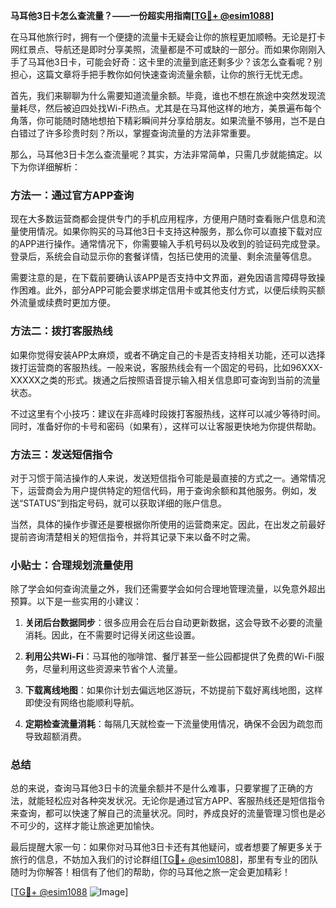 **马耳他3日卡怎么查流量？——一份超实用指南[[TG💪+ @esim1088](https://t.me/s/esim1088)]**

在马耳他旅行时，拥有一个便捷的流量卡无疑会让你的旅程更加顺畅。无论是打卡网红景点、导航还是即时分享美照，流量都是不可或缺的一部分。而如果你刚刚入手了马耳他3日卡，可能会好奇：这卡里的流量到底还剩多少？该怎么查看呢？别担心，这篇文章将手把手教你如何快速查询流量余额，让你的旅行无忧无虑。

首先，我们来聊聊为什么需要知道流量余额。毕竟，谁也不想在旅途中突然发现流量耗尽，然后被迫四处找Wi-Fi热点。尤其是在马耳他这样的地方，美景遍布每个角落，你可能随时随地想拍下精彩瞬间并分享给朋友。如果流量不够用，岂不是白白错过了许多珍贵时刻？所以，掌握查询流量的方法非常重要。

那么，马耳他3日卡怎么查流量呢？其实，方法非常简单，只需几步就能搞定。以下为你详细解析：

### 方法一：通过官方APP查询

现在大多数运营商都会提供专门的手机应用程序，方便用户随时查看账户信息和流量使用情况。如果你购买的马耳他3日卡支持这种服务，那么你可以直接下载对应的APP进行操作。通常情况下，你需要输入手机号码以及收到的验证码完成登录。登录后，系统会自动显示你的套餐详情，包括已使用的流量、剩余流量等信息。

需要注意的是，在下载前要确认该APP是否支持中文界面，避免因语言障碍导致操作困难。此外，部分APP可能会要求绑定信用卡或其他支付方式，以便后续购买额外流量或续费时更加方便。

### 方法二：拨打客服热线

如果你觉得安装APP太麻烦，或者不确定自己的卡是否支持相关功能，还可以选择拨打运营商的客服热线。一般来说，客服热线会有一个固定的号码，比如96XXX-XXXXX之类的形式。拨通之后按照语音提示输入相关信息即可查询到当前的流量状态。

不过这里有个小技巧：建议在非高峰时段拨打客服热线，这样可以减少等待时间。同时，准备好你的卡号和密码（如果有），这样可以让客服更快地为你提供帮助。

### 方法三：发送短信指令

对于习惯于简洁操作的人来说，发送短信指令可能是最直接的方式之一。通常情况下，运营商会为用户提供特定的短信代码，用于查询余额和其他服务。例如，发送“STATUS”到指定号码，就可以获取详细的账户信息。

当然，具体的操作步骤还是要根据你所使用的运营商来定。因此，在出发之前最好提前咨询清楚相关的短信指令，并将其记录下来以备不时之需。

### 小贴士：合理规划流量使用

除了学会如何查询流量之外，我们还需要学会如何合理地管理流量，以免意外超出预算。以下是一些实用的小建议：

1. **关闭后台数据同步**：很多应用会在后台自动更新数据，这会导致不必要的流量消耗。因此，在不需要时记得关闭这些设置。
   
2. **利用公共Wi-Fi**：马耳他的咖啡馆、餐厅甚至一些公园都提供了免费的Wi-Fi服务，尽量利用这些资源来节省个人流量。
   
3. **下载离线地图**：如果你计划去偏远地区游玩，不妨提前下载好离线地图，这样即使没有网络也能顺利导航。
   
4. **定期检查流量消耗**：每隔几天就检查一下流量使用情况，确保不会因为疏忽而导致超额消费。

### 总结

总的来说，查询马耳他3日卡的流量余额并不是什么难事，只要掌握了正确的方法，就能轻松应对各种突发状况。无论你是通过官方APP、客服热线还是短信指令来查询，都可以快速了解自己的流量状况。同时，养成良好的流量管理习惯也是必不可少的，这样才能让旅途更加愉快。

最后提醒大家一句：如果你对马耳他3日卡还有其他疑问，或者想要了解更多关于旅行的信息，不妨加入我们的讨论群组[[TG💪+ @esim1088](https://t.me/s/esim1088)]，那里有专业的团队随时为你解答！相信有了他们的帮助，你的马耳他之旅一定会更加精彩！

[[TG💪+ @esim1088](https://t.me/s/esim1088) ![Image](https://i.postimg.cc/4NQfJmqS/Snipaste-2025-05-13-00-14-12.png)]